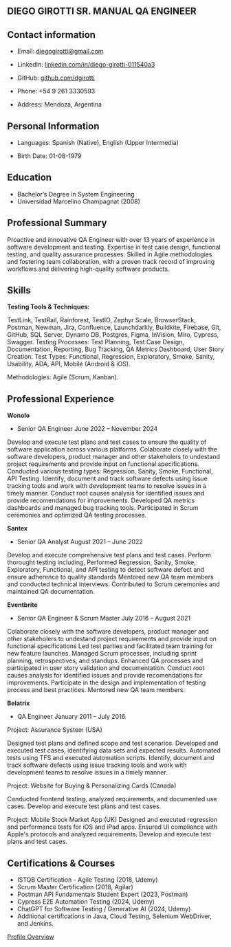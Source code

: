 DIEGO GIROTTI  SR. MANUAL QA ENGINEER
------------------------------------------------------------------------------------------------------------------------------------------------------------------------------------------------------------------------------
Contact information
------------------------------------------------------------------------------------------------------------------------------------------------------------------------------------------------------------------------------

- Email: diegogirotti@gmail.com

- LinkedIn: [linkedin.com/in/diego-girotti-011540a3](https://www.linkedin.com/in/diego-girotti-011540a3/)

- GitHub: [github.com/dgirotti](https://github.com/dgirotti)

- Phone: +54 9 261 3330593

- Address: Mendoza, Argentina

**Personal Information**
---------------------------------------------------------------------------------------------------------------------------------------------------------------------------------------------------------------------------

- Languages: Spanish (Native), English (Upper Intermedia)

- Birth Date: 01-08-1979

**Education**
------------------------------------------------------------------------------------------------------------------------------------------------------------------------------------------------------------------------------

- Bachelor’s Degree in System Engineering
- Universidad Marcelino Champagnat (2008)

**Professional Summary** 
------------------------------------------------------------------------------------------------------------------------------------------------------------------------------------------------------------------------------

Proactive and innovative QA Engineer with over 13 years of experience in software development and testing. Expertise in test case design, functional testing, and quality assurance processes. Skilled in Agile methodologies and fostering team collaboration, with a proven track record of improving workflows and delivering high-quality software products. 

**Skills**
------------------------------------------------------------------------------------------------------------------------------------------------------------------------------------------------------------------------------
**Testing Tools & Techniques:** 

TestLink, TestRail, Rainforest, TestIO, Zephyr Scale, BrowserStack, Postman, Newman, Jira, Confluence, Launchdarkly, Buildkite, Firebase, Git, GitHub, SQL Server, Dynamo DB, Postgres, Figma, InVision, Miro, Cypress, Swagger. Testing Processes: Test Planning, Test Case Design, Documentation, Reporting, Bug Tracking, QA Metrics Dashboard, User Story Creation. Test Types: Functional, Regression, Exploratory, Smoke, Sanity, Usability, ADA, API, Mobile (Android & iOS). 

Methodologies: Agile (Scrum, Kanban). 

**Professional Experience** 
------------------------------------------------------------------------------------------------------------------------------------------------------------------------------------------------------------------------------
**Wonolo**

- Senior QA Engineer June 2022 – November 2024

Develop and execute test plans and test cases to ensure the quality of software application across various platforms.
Colaborate closely with the software developers, product manager and other stakeholers to undestand project requirements and provide input on functional specifications.
Conducted various testing types: Regression, Sanity, Smoke, Functional, API Testing.
Identify, document and track software defects using issue tracking tools and work with development teams to resolve issues in a timely manner.
Conduct root causes analysis for identified issues and provide recomendations for improvements.
Developed QA metrics dashboards and managed bug tracking tools.
Participated in Scrum ceremonies and optimized QA testing processes.

**Santex**

- Senior QA Analyst August 2021 – June 2022

Develop and execute comprehensive test plans and test cases.
Perform thorought testing including, Performed Regression, Sanity, Smoke, Exploratory, Functional, and API testing to detect software defect and ensure adherence to quality standards
Mentored new QA team members and conducted technical interviews.
Contributed to Scrum ceremonies and maintained QA documentation.


**Eventbrite**

- Senior QA Engineer & Scrum Master July 2016 – August 2021

Colaborate closely with the software developers, product manager and other stakeholers to undestand project requirements and provide input on functional specifications 
Led test parties and facilitated team training for new feature launches.
Managed Scrum processes, including sprint planning, retrospectives, and standups.
Enhanced QA processes and participated in user story validation and documentation.
Conduct root causes analysis for identified issues and provide recomendations for improvements. 
Participate in the design and implementation of testing process and best practices.
Mentored new QA team members.

**Belatrix**

- QA Engineer January 2011 – July 2016

Project: Assurance System (USA)

Designed test plans and defined scope and test scenarios.
Developed and executed test cases, identifying data sets and expected results.
Automated tests using TFS and executed automation scripts.
Identify, document and track software defects using issue tracking tools and work with development teams to resolve issues in a timely manner.

Project: Website for Buying & Personalizing Cards (Canada)

Conducted frontend testing, analyzed requirements, and documented use cases.
Develop and execute test plans and test cases.

Project: Mobile Stock Market App (UK)
Designed and executed regression and performance tests for iOS and iPad apps.
Ensured UI compliance with Apple's protocols and analyzed requirements.
Develop and execute test plans and test cases.

**Certifications & Courses** 
-------------------------------------------------------------------------------------------------------------------------------------------------------------------------------------------------------------------------------

- ISTQB Certification - Agile Testing (2018, Udemy)
- Scrum Master Certification (2018, Agilar)
- Postman API Fundamentals Student Expert (2023, Postman)
- Cypress E2E Automation Testing (2024, Udemy)
- ChatGPT for Software Testing / Generative AI (2024, Udemy)
- Additional certifications in Java, Cloud Testing, Selenium WebDriver, and Jenkins.

[Profile Overview](https://github.com/dgirotti/dgirotti/blob/main/Diego%20Girotti%20Professional%20Overview.pdf)
